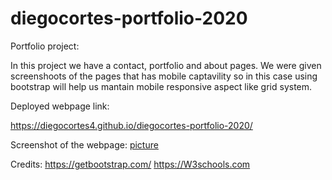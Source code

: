 # diegocortes-portfolio-2020


Portfolio project:



In this project we have a contact, portfolio and about pages. We were given screenshoots of the pages that has mobile captavility so in this case using bootstrap will help us mantain mobile responsive aspect like grid system.





Deployed webpage link:

https://diegocortes4.github.io/diegocortes-portfolio-2020/

Screenshot of the webpage:
[picture](img/assets/ignasi_pattern_s.png)

Credits:
https://getbootstrap.com/
https://W3schools.com
